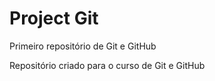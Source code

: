 # Project Git
 Primeiro repositório de Git e GitHub

Repositório criado para o curso de Git e GitHub
